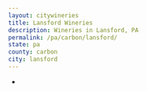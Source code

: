 ```yaml
---
layout: citywineries
title: Lansford Wineries
description: Wineries in Lansford, PA
permalink: /pa/carbon/lansford/
state: pa
county: carbon
city: lansford
---
```

-
